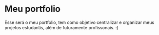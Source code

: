 # Meu portfolio
Esse será o meu portfolio, tem como objetivo centralizar e organizar meus projetos estudantis, além de futuramente profissonais. :) 